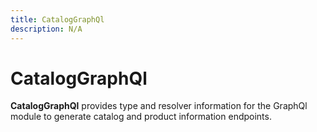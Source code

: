 ```yaml
---
title: CatalogGraphQl
description: N/A
---
```


# CatalogGraphQl

**CatalogGraphQl** provides type and resolver information for the GraphQl module
to generate catalog and product information endpoints.

